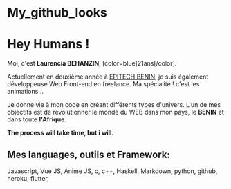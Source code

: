 # My_github_looks

# Hey Humans !

Moi, c'est **Laurencia BEHANZIN**, [color=blue]21ans[/color].

Actuellement en deuxième année à [EPITECH BENIN](https://www.epitech.bj), je suis également développeuse Web Front-end en freelance. Ma spécialité ! c'est les animations...

Je donne vie à mon code en créant différents types d'univers.
L'un de mes objectifs est de révolutionner le monde du WEB dans mon pays, le **BENIN** et dans toute **l'Afrique**.

**The process will take time, but i will.**

## Mes languages, outils et Framework:

Javascript, Vue JS, Anime JS, c, c++, Haskell, Markdown, python, github, heroku, flutter,